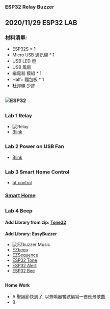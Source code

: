 ### ESP32 Relay Buzzer
## 2020/11/29 ESP32 LAB
### 材料清單:
* ESP32S * 1
* Micro USB 通訊線 * 1
* USB LED 燈
* USB 風扇
* 繼電器 模組 * 1
* Half+ 麵包板 * 1
* 杜邦線 少許
##
### ![ESP32](https://github.com/jumbokh/esp32-class/blob/master/images/ESP32s-pinout.png)
##
### Lab 1 Relay
* ![Relay]()
* [Blink](https://github.com/jumbokh/esp32-class/blob/master/hs1206/src/Blink/Blink.ino)
##
### Lab 2 Power on USB Fan
* [Blink](https://github.com/jumbokh/esp32-class/blob/master/hs1206/src/Blink/Blink.ino)
##
### Lab 3 Smart Home Control
* [bt control](https://github.com/jumbokh/esp32-class/blob/master/hs1206/src/btcontrol/btcontrol.ino)
### [Smart Home](https://github.com/jumbokh/esp32-class/blob/master/hs1018/smarthome/smarthome.ino)
##
### Lab 4 Beep
#### Add Library from zip: [Tone32](https://github.com/jumbokh/esp32-class/blob/master/hs1206/lib/Tone32.zip)
#### Add Library: EasyBuzzer
* ![EZbuzzer Music](https://github.com/jumbokh/esp32-class/blob/master/hs1206/src/buzzer-music/buzzer-music.ino)
* [EZbeep](https://github.com/jumbokh/esp32-class/blob/master/hs1206/src/EZBeep/EZBeep.ino)
* [EZSequence](https://github.com/jumbokh/esp32-class/blob/master/hs1206/src/EZSequence/EZSequence.ino)
* [ESP32 Tone](https://github.com/jumbokh/esp32-class/blob/master/hs1206/src/ESP32-Tone/ESP32-Tone.ino)
* [ESP32 Alert](https://github.com/jumbokh/esp32-class/blob/master/hs1206/src/Buzzer-Alert/Buzzer-Alert.ino)
* [ESP32 Bee](https://github.com/jumbokh/esp32-class/blob/master/hs1206/src/Buzzer-bee/Buzzer-bee.ino)
##
#### Home Work
* A.聖誕節快到了, 以蜂鳴器嘗試編寫一首應景歌曲
* B.
